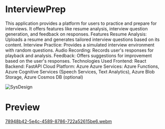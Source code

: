 # InterviewPrep
This application provides a platform for users to practice and prepare for interviews. It offers features like resume analysis, interview question generation, and feedback on responses.
Features
Resume Analysis: Uploads a resume and generates tailored interview questions based on its content.
Interview Practice: Provides a simulated interview environment with random questions.
Audio Recording: Records user's responses for playback and analysis.
Feedback: Offers suggestions for improvement based on the user's responses.
Technologies Used
Frontend: React
Backend: FastAPI
Cloud Platform: Azure
Azure Services: Azure Functions, Azure Cognitive Services (Speech Services, Text Analytics), Azure Blob Storage, Azure Cosmos DB (optional)

![SysDesign](https://github.com/user-attachments/assets/143e0b15-9c58-4e6a-9c03-187c788c1e8b)

# Preview
[78948b42-5e4c-4589-8786-722a52615be6.webm](https://github.com/user-attachments/assets/30ecbbdb-d736-4579-b5c7-32617909dbd5)
